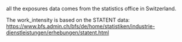 all the exposures data comes from the statistics office in Switzerland.

The work_intensity is based on the STATENT data: https://www.bfs.admin.ch/bfs/de/home/statistiken/industrie-dienstleistungen/erhebungen/statent.html
